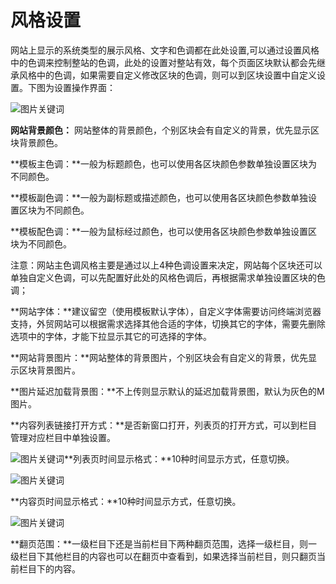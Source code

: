 # 风格设置

网站上显示的系统类型的展示风格、文字和色调都在此处设置,可以通过设置风格中的色调来控制整站的色调，此处的设置对整站有效，每个页面区块默认都会先继承风格中的色调，如果需要自定义修改区块的色调，则可以到区块设置中自定义设置。下图为设置操作界面：

![图片关键词](https://help.mituo.cn/jz/upload/201902/1550038102900410.png)

**网站背景颜色：** 网站整体的背景颜色，个别区块会有自定义的背景，优先显示区块背景颜色。

**模板主色调：**一般为标题颜色，也可以使用各区块颜色参数单独设置区块为不同颜色。

**模板副色调：**一般为副标题或描述颜色，也可以使用各区块颜色参数单独设置区块为不同颜色。

**模板配色调：**一般为鼠标经过颜色，也可以使用各区块颜色参数单独设置区块为不同颜色。

注意：网站主色调风格主要是通过以上4种色调设置来决定，网站每个区块还可以单独自定义色调，可以先配置好此处的风格色调后，再根据需求单独设置区块的色调；

**网站字体：**建议留空（使用模板默认字体），自定义字体需要访问终端浏览器支持，外贸网站可以根据需求选择其他合适的字体，切换其它的字体，需要先删除选项中的字体，才能下拉显示其它的可选择的字体。

**网站背景图片：**网站整体的背景图片，个别区块会有自定义的背景，优先显示区块背景图片。

**图片延迟加载背景图：**不上传则显示默认的延迟加载背景图，默认为灰色的M图片。

**内容列表链接打开方式：**是否新窗口打开，列表页的打开方式，可以到栏目管理对应栏目中单独设置。

![图片关键词](https://help.mituo.cn/jz/upload/201902/1550038115402133.png)**列表页时间显示格式：**10种时间显示方式，任意切换。

![图片关键词](https://help.mituo.cn/jz/upload/201902/1550038124767113.png)

**内容页时间显示格式：**10种时间显示方式，任意切换。

![图片关键词](https://help.mituo.cn/jz/upload/201902/1550038135213016.png)

**翻页范围：**一级栏目下还是当前栏目下两种翻页范围，选择一级栏目，则一级栏目下其他栏目的内容也可以在翻页中查看到，如果选择当前栏目，则只翻页当前栏目下的内容。